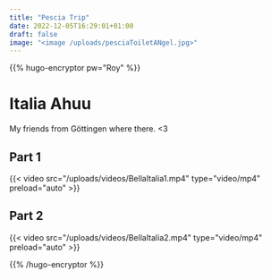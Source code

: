 ```yaml
---
title: "Pescia Trip"
date: 2022-12-05T16:29:01+01:00
draft: false
image: "<image /uploads/pesciaToiletANgel.jpg>"
---
```


{{% hugo-encryptor pw="Roy" %}}

# Italia Ahuu  

My friends from Göttingen where there. <3  

## Part 1  


{{< video src="/uploads/videos/BellaItalia1.mp4" type="video/mp4" preload="auto" >}}

## Part 2

{{< video src="/uploads/videos/BellaItalia2.mp4" type="video/mp4" preload="auto" >}}

{{% /hugo-encryptor %}}
